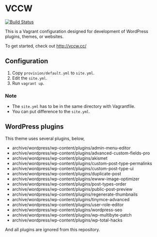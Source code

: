 # VCCW

[![Build Status](https://travis-ci.org/vccw-team/vccw.svg?branch=master)](https://travis-ci.org/vccw-team/vccw)

This is a Vagrant configuration designed for development of WordPress plugins, themes, or websites.

To get started, check out <http://vccw.cc/>

## Configuration

1. Copy `provision/default.yml` to `site.yml`.
1. Edit the `site.yml`.
1. Run `vagrant up`.

### Note

* The `site.yml` has to be in the same directory with Vagrantfile.
* You can put difference to the `site.yml`.

## WordPress plugins

This theme uses several plugins, below,
 
- archive/wordpress/wp-content/plugins/admin-menu-editor
- archive/wordpress/wp-content/plugins/advanced-custom-fields-pro
- archive/wordpress/wp-content/plugins/akismet
- archive/wordpress/wp-content/plugins/custom-post-type-permalinks
- archive/wordpress/wp-content/plugins/custom-post-type-ui
- archive/wordpress/wp-content/plugins/duplicate-post
- archive/wordpress/wp-content/plugins/ewww-image-optimizer
- archive/wordpress/wp-content/plugins/post-types-order
- archive/wordpress/wp-content/plugins/public-post-preview
- archive/wordpress/wp-content/plugins/regenerate-thumbnails
- archive/wordpress/wp-content/plugins/tinymce-advanced
- archive/wordpress/wp-content/plugins/user-role-editor
- archive/wordpress/wp-content/plugins/wordpress-seo
- archive/wordpress/wp-content/plugins/wp-multibyte-patch
- archive/wordpress/wp-content/plugins/wp-total-hacks

And all plugins are ignored from this repository.
